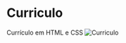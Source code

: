 # Curriculo
Currículo em HTML e CSS
![Curriculo](https://user-images.githubusercontent.com/63137310/133118159-cfd62699-8196-4b3b-b3a7-f197cacfdd04.png)
